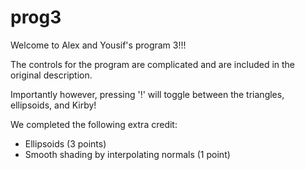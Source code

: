 # prog3

Welcome to Alex and Yousif's program 3!!!

The controls for the program are complicated and are included in the original description.

Importantly however, pressing '!' will toggle between the triangles, ellipsoids, and Kirby!

We completed the following extra credit:
 - Ellipsoids (3 points)
 - Smooth shading by interpolating normals (1 point)